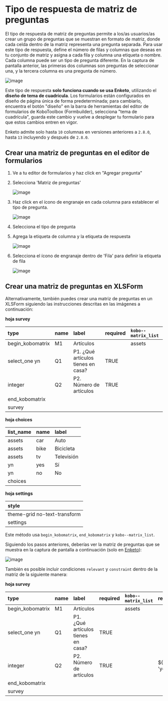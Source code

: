 # Tipo de respuesta de matriz de preguntas

El tipo de respuesta de matriz de preguntas permite a los/as usuarios/as crear un grupo de preguntas que se muestran en formato de matriz, donde cada celda dentro de la matriz representa una pregunta separada. Para usar este tipo de respuesta, define el número de filas y columnas que deseas en tu conjunto de matriz y asigna a cada fila y columna una etiqueta o nombre. Cada columna puede ser un tipo de pregunta diferente. En la captura de pantalla anterior, las primeras dos columnas son preguntas de seleccionar una, y la tercera columna es una pregunta de número.

![image](/images/matrix_response/matrix_example.png)

<p class="note">Este tipo de respuesta <strong>solo funciona cuando se usa Enketo</strong>, utilizando el <strong>diseño de tema de cuadrícula</strong>. Los formularios están configurados en diseño de página única de forma predeterminada; para cambiarlo, encuentra el botón "diseño" en la barra de herramientas del editor de formularios de KoboToolbox (Formbuilder), selecciona "tema de cuadrícula", guarda este cambio y vuelve a desplegar tu formulario para que estos cambios entren en vigor.</p>

<p class='note'>Enketo admite solo hasta <code>10</code> columnas en versiones anteriores a <code>2.8.0</code>, hasta <code>13</code> incluyendo y después de <code>2.8.0</code>.</p>

## Crear una matriz de preguntas en el editor de formularios

1. Ve a tu editor de formularios y haz click en "Agregar pregunta"
2. Selecciona 'Matriz de preguntas'

    ![image](/images/matrix_response/question_matrix.png)

3. Haz click en el ícono de engranaje en cada columna para establecer el tipo de pregunta.

    ![image](/images/matrix_response/question_type.png)

4. Selecciona el tipo de pregunta

5. Agrega la etiqueta de columna y la etiqueta de respuesta

    ![image](/images/matrix_response/label_response.png)

6. Selecciona el ícono de engranaje dentro de 'Fila' para definir la etiqueta de fila

    ![image](/images/matrix_response/row.png)

## Crear una matriz de preguntas en XLSForm

Alternativamente, también puedes crear una matriz de preguntas en un XLSForm siguiendo las instrucciones descritas en las imágenes a continuación:

**hoja survey**

| type             | name | label                                      | required | `kobo--matrix_list` |
| :--------------- | :--- | :----------------------------------------- | :------- | :----------------   |
| begin_kobomatrix | M1   | Artículos                                  |          | assets              |
| select_one yn    | Q1   | P1. ¿Qué artículos tienes en casa?         | TRUE     |                     |
| integer          | Q2   | P2. Número de artículos                    | TRUE     |                     |
| end_kobomatrix   |      |                                            |          |                     |
| survey |

**hoja choices**

| list_name | name | label      |
| :-------- | :--- | :--------- |
| assets    | car  | Auto       |
| assets    | bike | Bicicleta  |
| assets    | tv   | Televisión |
| yn        | yes  | Sí         |
| yn        | no   | No         |
| choices |

**hoja settings**

| style                        |
| :--------------------------- |
| theme-grid no-text-transform |
| settings |

<p class="note">Este método usa <code>begin_kobomatrix</code>,
<code>end_kobomatrix</code> y <code>kobo--matrix_list</code>.</p>

Siguiendo los pasos anteriores, deberías ver la matriz de preguntas que se muestra en la captura de pantalla a continuación (solo en [Enketo](data_through_webforms.md)):

![image](/images/matrix_response/preview.png)

También es posible incluir condiciones `relevant` y `constraint` dentro de la matriz de la siguiente manera:

**hoja survey**

| type             | name | label                                      | required | `kobo--matrix_list` | relevant      | constraint |
| :--------------- | :--- | :----------------------------------------- | :------- | :----------------   | :------------ | :--------- |
| begin_kobomatrix | M1   | Artículos                                  |          | assets              |               |            |
| select_one yn    | Q1   | P1. ¿Qué artículos tienes en casa?         | TRUE     |                     |               |            |
| integer          | Q2   | P2. Número de artículos                    | TRUE     |                     | ${Q1} = 'yes' | . > 2      |
| end_kobomatrix   |      |                                            |          |                     |               |            |
| survey |